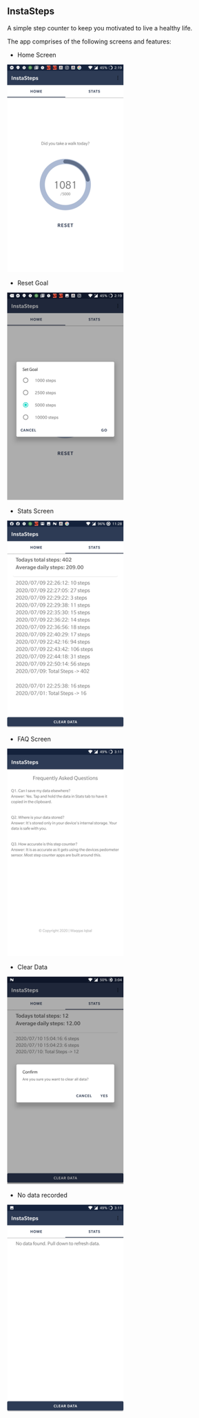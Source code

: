 ## InstaSteps
A simple step counter to keep you motivated to live a healthy life.


The app comprises of the following screens and features:


* Home Screen
<img src="https://github.com/waqqasiq/insta-steps-android/blob/master/public/screens/home_screen.jpg" width="270" height="480" />


* Reset Goal
<img src="https://github.com/waqqasiq/insta-steps-android/blob/master/public/screens/reset.jpg" width="270" height="480" />


* Stats Screen
<img src="https://github.com/waqqasiq/insta-steps-android/blob/master/public/screens/stats_screen.jpg" width="270" height="480" />


* FAQ Screen
<img src="https://github.com/waqqasiq/insta-steps-android/blob/master/public/screens/faq_screen.jpg" width="270" height="480" />


* Clear Data
<img src="https://github.com/waqqasiq/insta-steps-android/blob/master/public/screens/clear_data.jpg" width="270" height="480" />


* No data recorded
<img src="https://github.com/waqqasiq/insta-steps-android/blob/master/public/screens/no_data_found.jpg" width="270" height="480" />

